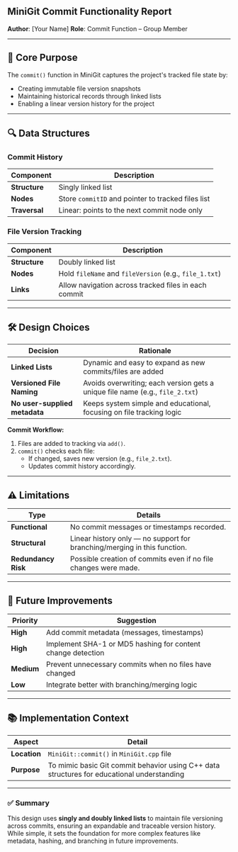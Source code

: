 
## MiniGit Commit Functionality Report

**Author**: [Your Name]
**Role**: Commit Function – Group Member

---

## :pushpin: Core Purpose

The `commit()` function in MiniGit captures the project's tracked file state by:

- Creating immutable file version snapshots
- Maintaining historical records through linked lists
- Enabling a linear version history for the project

---

## :mag: Data Structures

### Commit History

| Component     | Description                                        |
| ------------- | -------------------------------------------------- |
| **Structure** | Singly linked list                                 |
| **Nodes**     | Store `commitID` and pointer to tracked files list |
| **Traversal** | Linear: points to the next commit node only        |

### File Version Tracking

| Component     | Description                                            |
| ------------- | ------------------------------------------------------ |
| **Structure** | Doubly linked list                                     |
| **Nodes**     | Hold `fileName` and `fileVersion` (e.g., `file_1.txt`) |
| **Links**     | Allow navigation across tracked files in each commit   |

---

## :hammer_and_wrench: Design Choices

| Decision                      | Rationale                                                                     |
| ----------------------------- | ----------------------------------------------------------------------------- |
| **Linked Lists**              | Dynamic and easy to expand as new commits/files are added                     |
| **Versioned File Naming**     | Avoids overwriting; each version gets a unique file name (e.g., `file_2.txt`) |
| **No user-supplied metadata** | Keeps system simple and educational, focusing on file tracking logic          |

**Commit Workflow:**

1. Files are added to tracking via `add()`.
2. `commit()` checks each file:
   - If changed, saves new version (e.g., `file_2.txt`).
   - Updates commit history accordingly.

---

## :warning: Limitations

| Type                | Details                                                                  |
| ------------------- | ------------------------------------------------------------------------ |
| **Functional**      | No commit messages or timestamps recorded.                               |
| **Structural**      | Linear history only — no support for branching/merging in this function. |
| **Redundancy Risk** | Possible creation of commits even if no file changes were made.          |

---

## :rocket: Future Improvements

| Priority   | Suggestion                                                  |
| ---------- | ----------------------------------------------------------- |
| **High**   | Add commit metadata (messages, timestamps)                  |
| **High**   | Implement SHA-1 or MD5 hashing for content change detection |
| **Medium** | Prevent unnecessary commits when no files have changed      |
| **Low**    | Integrate better with branching/merging logic               |

---

## :books: Implementation Context

| Aspect       | Detail                                                                                     |
| ------------ | ------------------------------------------------------------------------------------------ |
| **Location** | `MiniGit::commit()` in `MiniGit.cpp` file                                                  |
| **Purpose**  | To mimic basic Git commit behavior using C++ data structures for educational understanding |

---

### :white_check_mark: Summary

This design uses **singly and doubly linked lists** to maintain file versioning across commits, ensuring an expandable and traceable version history. While simple, it sets the foundation for more complex features like metadata, hashing, and branching in future improvements.
